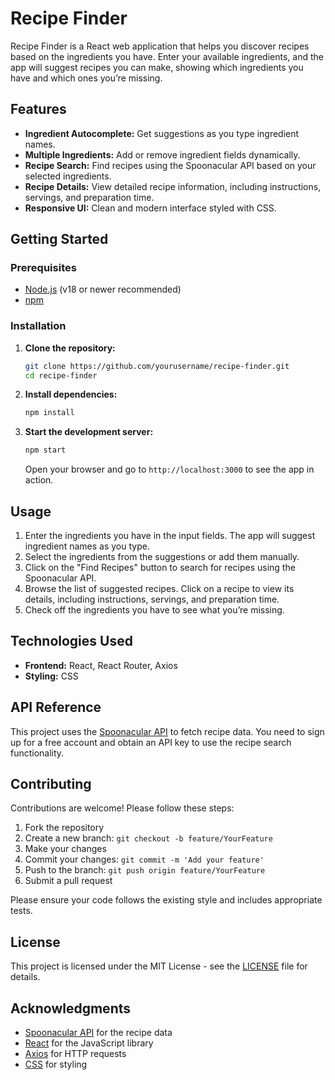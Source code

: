 # Recipe Finder

Recipe Finder is a React web application that helps you discover recipes based on the ingredients you have. Enter your available ingredients, and the app will suggest recipes you can make, showing which ingredients you have and which ones you’re missing.

## Features

- **Ingredient Autocomplete:** Get suggestions as you type ingredient names.
- **Multiple Ingredients:** Add or remove ingredient fields dynamically.
- **Recipe Search:** Find recipes using the Spoonacular API based on your selected ingredients.
- **Recipe Details:** View detailed recipe information, including instructions, servings, and preparation time.
- **Responsive UI:** Clean and modern interface styled with CSS.

## Getting Started

### Prerequisites

- [Node.js](https://nodejs.org/) (v18 or newer recommended)
- [npm](https://www.npmjs.com/)

### Installation

1. **Clone the repository:**
   ```sh
   git clone https://github.com/yourusername/recipe-finder.git
   cd recipe-finder
   ```
2. **Install dependencies:**
   ```sh
   npm install
   ```
3. **Start the development server:**
   ```sh
   npm start
   ```
   Open your browser and go to `http://localhost:3000` to see the app in action.

## Usage

1. Enter the ingredients you have in the input fields. The app will suggest ingredient names as you type.
2. Select the ingredients from the suggestions or add them manually.
3. Click on the "Find Recipes" button to search for recipes using the Spoonacular API.
4. Browse the list of suggested recipes. Click on a recipe to view its details, including instructions, servings, and preparation time.
5. Check off the ingredients you have to see what you’re missing.

## Technologies Used

- **Frontend:** React, React Router, Axios
- **Styling:** CSS

## API Reference

This project uses the [Spoonacular API](https://spoonacular.com/food-api) to fetch recipe data. You need to sign up for a free account and obtain an API key to use the recipe search functionality.

## Contributing

Contributions are welcome! Please follow these steps:

1. Fork the repository
2. Create a new branch: `git checkout -b feature/YourFeature`
3. Make your changes
4. Commit your changes: `git commit -m 'Add your feature'`
5. Push to the branch: `git push origin feature/YourFeature`
6. Submit a pull request

Please ensure your code follows the existing style and includes appropriate tests.

## License

This project is licensed under the MIT License - see the [LICENSE](LICENSE) file for details.

## Acknowledgments

- [Spoonacular API](https://spoonacular.com/food-api) for the recipe data
- [React](https://reactjs.org/) for the JavaScript library
- [Axios](https://axios-http.com/) for HTTP requests
- [CSS](https://www.w3.org/Style/CSS/Overview.en.html) for styling
